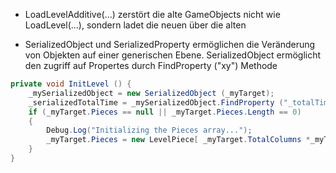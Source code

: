 * LoadLevelAdditive(...) zerstört die alte GameObjects nicht wie LoadLevel(...), sondern ladet die neuen über die alten


* SerializedObject und SerializedProperty ermöglichen die Veränderung von Objekten auf einer generischen Ebene. SerializedObject ermöglicht den zugriff auf Propertes durch FindProperty ("xy") Methode

``` c#
private void InitLevel () {
	_mySerializedObject = new SerializedObject (_myTarget);
	_serializedTotalTime = _mySerializedObject.FindProperty ("_totalTime");
	if (_myTarget.Pieces == null || _myTarget.Pieces.Length == 0) 
	{
		Debug.Log("Initializing the Pieces array...");
		_myTarget.Pieces = new LevelPiece[ _myTarget.TotalColumns *_myTarget.TotalRows];
	}
}
```